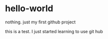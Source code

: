 # hello-world
nothing. just my first github project

this is a test. I just started learning to use git hub
